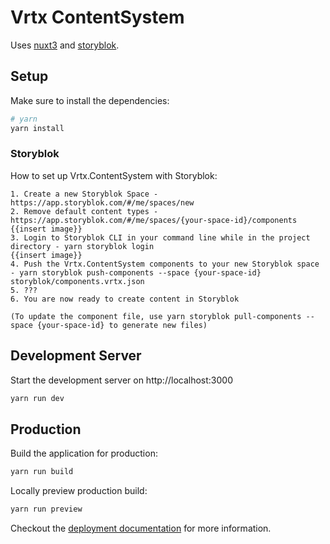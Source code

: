 # Vrtx ContentSystem

Uses [nuxt3](https://v3.nuxtjs.org) and [storyblok](https://www.storyblok.com/).

## Setup

Make sure to install the dependencies:

```bash
# yarn
yarn install
```

### Storyblok

How to set up Vrtx.ContentSystem with Storyblok:
```
1. Create a new Storyblok Space - https://app.storyblok.com/#/me/spaces/new
2. Remove default content types - https://app.storyblok.com/#/me/spaces/{your-space-id}/components
{{insert image}}
3. Login to Storyblok CLI in your command line while in the project directory - yarn storyblok login
{{insert image}}
4. Push the Vrtx.ContentSystem components to your new Storyblok space - yarn storyblok push-components --space {your-space-id} storyblok/components.vrtx.json
5. ???
6. You are now ready to create content in Storyblok

(To update the component file, use yarn storyblok pull-components --space {your-space-id} to generate new files)
```

## Development Server

Start the development server on http://localhost:3000

```bash
yarn run dev
```

## Production

Build the application for production:

```bash
yarn run build
```

Locally preview production build:

```bash
yarn run preview
```

Checkout the [deployment documentation](https://v3.nuxtjs.org/guide/deploy/presets) for more information.
